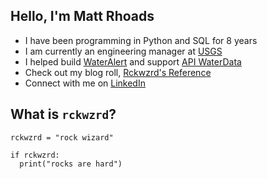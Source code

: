 ## Hello, I'm Matt Rhoads
- I have been programming in Python and SQL for 8 years
- I am currently an engineering manager at [USGS](https://www.usgs.gov/)
- I helped build [WaterAlert](https://accounts.waterdata.usgs.gov/wateralert/) and support [API WaterData](https://api.waterdata.usgs.gov/)
- Check out my blog roll, [Rckwzrd's Reference](https://rckwzrd.github.io/)
- Connect with me on [LinkedIn](https://www.linkedin.com/in/mrhoads7/)

## What is `rckwzrd`?
```
rckwzrd = "rock wizard"

if rckwzrd:
  print("rocks are hard")
  ```
